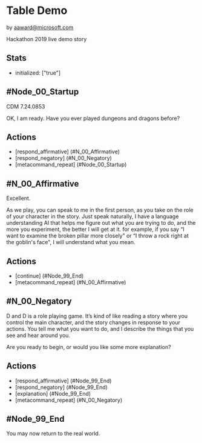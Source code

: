 # Table Demo
by aaward@microsoft.com

Hackathon 2019 live demo story


## Stats
* initialized: ["true"]


## #Node_00_Startup

  CDM 7.24.0853

  OK, I am ready. Have you ever played dungeons and dragons before?

## Actions
  * [respond_affirmative] (#N_00_Affirmative)
  * [respond_negatory]    (#N_00_Negatory)
  * [metacommand_repeat]  (#Node_00_Startup)


## #N_00_Affirmative

  Excellent.

  As we play, you can speak to me in the first person, as you take on the role of your character in the story. Just speak naturally, I have a language understanding AI that helps me figure out what you are trying to do, and the more you experiment, the better I will get at it. for example, if you say “I want to examine the broken pillar more closely" or “I throw a rock right at the goblin's face", I will understand what you mean.

## Actions
  * [continue]            (#Node_99_End)
  * [metacommand_repeat]  (#N_00_Affirmative)

  
## #N_00_Negatory

  D and D is a role playing game. It’s kind of like reading a story where you control the main character, and the story changes in response to your actions. You tell me what you want to do, and I describe the things that you see and hear around you.

  Are you ready to begin, or would you like some more explanation?

## Actions
  * [respond_affirmative] (#Node_99_End)
  * [respond_negatory]    (#Node_99_End)
  * [explanation]         (#Node_99_End)
  * [metacommand_repeat]  (#N_00_Negatory)

  
## #Node_99_End

  You may now return to the real world.
